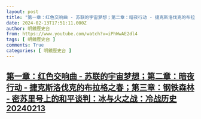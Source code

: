 ```yaml
---
layout: post
title: "第一章：红色交响曲 - 苏联的宇宙梦想；第二章：暗夜行动 - 捷克斯洛伐克的布拉格之春；第三章：钢铁森林 - 密苏里号上的和平谈判：冰与火之战：冷战历史20240213"
date: 2024-02-13T17:51:11.000Z
author: 明鏡歷史台
from: https://www.youtube.com/watch?v=iPhWwAE2dl4
tags: [ 明鏡歷史台 ]
comments: True
categories: [ 明鏡歷史台 ]
---
```

<!--1707846671000-->
[第一章：红色交响曲 - 苏联的宇宙梦想；第二章：暗夜行动 - 捷克斯洛伐克的布拉格之春；第三章：钢铁森林 - 密苏里号上的和平谈判：冰与火之战：冷战历史20240213](https://www.youtube.com/watch?v=iPhWwAE2dl4)
------

<div>

</div>
